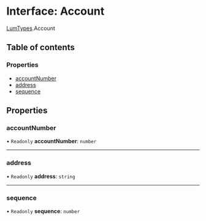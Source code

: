 # Interface: Account

[LumTypes](../modules/LumTypes.md).Account

## Table of contents

### Properties

- [accountNumber](LumTypes.Account.md#accountnumber)
- [address](LumTypes.Account.md#address)
- [sequence](LumTypes.Account.md#sequence)

## Properties

### accountNumber

• `Readonly` **accountNumber**: `number`

___

### address

• `Readonly` **address**: `string`

___

### sequence

• `Readonly` **sequence**: `number`
